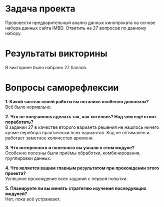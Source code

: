 # Задача проекта
Прововести предварительный анализ данных кинопроката на основе набора данных сайта IMBD. Ответить на 27 вопросов по данному набору.

# Результаты викторины
В викторине было набрано 27 баллов.

# Вопросы саморефлексии
**1. Какой частью своей работы вы остались особенно довольны?**  
Всё было нормально.

**2. Что не получилось сделать так, как хотелось? Над чем ещё стоит поработать?**  
В задании 27 в качестве второго варианта решения не нашлось ничего кроме перебора практически всех вариантов. Код не оптимален и работает заметное количество времени.

**3. Что интересного и полезного вы узнали в этом модуле?**  
Особенно полезны были приёмы обработки, комбинирования, группировки данных.

**4. Что является вашим главным результатом при прохождении этого проекта?**  
Успешное прохождение всех заданий с первой попытки.

**5. Планируете ли вы менять стратегию изучения последующих модулей?**  
Нет, пока всё устраивает.

